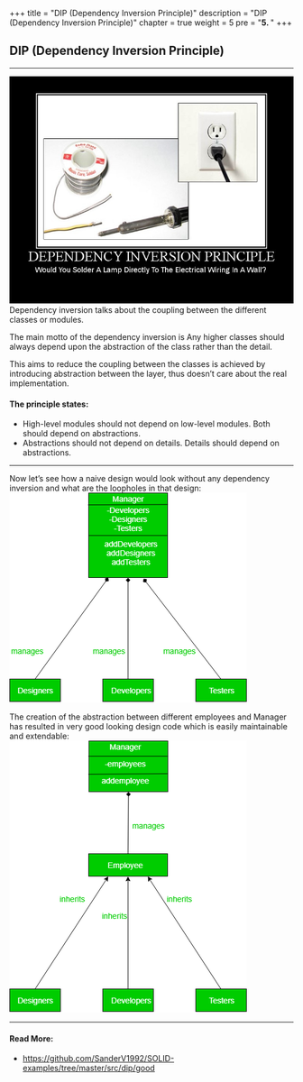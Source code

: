 +++
title = "DIP (Dependency Inversion Principle)"
description = "DIP (Dependency Inversion Principle)"
chapter = true
weight = 5
pre = "<b>5. </b>"
+++

## DIP (Dependency Inversion Principle)
---
![dip](dip.jpg)
Dependency inversion talks about the coupling between the different classes or modules.

The main motto of the dependency inversion is Any higher classes should always depend upon the abstraction of the class rather than the detail.

This aims to reduce the coupling between the classes is achieved by introducing abstraction between the layer, thus doesn’t care about the real implementation.

#### The principle states:
- High-level modules should not depend on low-level modules. Both should depend on abstractions.
- Abstractions should not depend on details. Details should depend on abstractions.

---

Now let’s see how a naive design would look without any dependency inversion and what are the loopholes in that design:
![dip](11-6.png)

The creation of the abstraction between different employees and Manager has resulted in very good looking design code which is easily maintainable and extendable:
![dip](22-5.png)

---
#### Read More:
- https://github.com/SanderV1992/SOLID-examples/tree/master/src/dip/good
